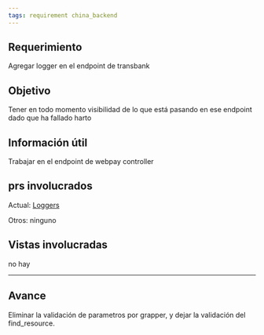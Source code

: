 ```yaml
---
tags: requirement china_backend
---
```


## Requerimiento

Agregar logger en el endpoint de transbank

## Objetivo

Tener en todo momento visibilidad de lo que está pasando en ese endpoint dado que ha fallado harto


## Información útil

Trabajar en el endpoint de webpay controller


## prs involucrados

Actual: [Loggers](https://bitbucket.org/niusushi/china-backend/pull-requests/318?t=1)

Otros: ninguno

## Vistas involucradas

no hay


---
## Avance

Eliminar la validación de parametros por grapper, y dejar la validación del find_resource.
